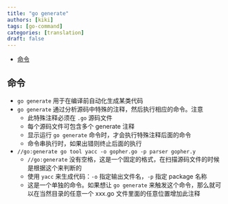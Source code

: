 ```yaml
---
title: "go generate"
authors: [kiki]
tags: [go-command]
categories: [translation]
draft: false
---
```


- [命令](#%e5%91%bd%e4%bb%a4)

## 命令

- `go generate` 用于在编译前自动化生成某类代码
- `go generate` 通过分析源码中特殊的注释，然后执行相应的命令。注意
  - 此特殊注释必须在 `.go` 源码文件
  - 每个源码文件可包含多个 generate 注释
  - 显示运行 `go generate` 命令时，才会执行特殊注释后面的命令
  - 命令串执行时，如果出错则终止后面的执行
- `//go:generate go tool yacc -o gopher.go -p parser gopher.y`
  - `//go:generate` 没有空格，这是一个固定的格式，在扫描源码文件的时候是根据这个来判断的
  - 使用 `yacc` 来生成代码：`-o` 指定输出文件名，`-p` 指定 package 名称
  - 这是一个单独的命令。如果想让 `go generate` 来触发这个命令，那么就可以在当然目录的任意一个 xxx.go 文件里面的任意位置增加此注释
